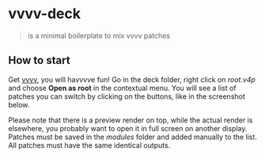 # vvvv-deck

> is a minimal boilerplate to mix vvvv patches

## How to start

Get [vvvv](https://vvvv.org), you will ha*vvvv*e fun!
Go in the deck folder, right click on *root.v4p* and choose **Open as root** in the contextual menu.
You will see a list of patches you can switch by clicking on the buttons, like in the screenshot below.

Please note that there is a preview render on top, while the actual render is elsewhere, you probably want to open it in full screen on another display.
Patches must be saved in the *modules* folder and added manually to the list. All patches must have the same identical outputs.
